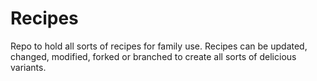 # Recipes

Repo to hold all sorts of recipes for family use. 
Recipes can be updated, changed, modified, forked or branched
to create all sorts of delicious variants.
